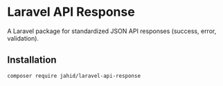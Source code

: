 # Laravel API Response

A Laravel package for standardized JSON API responses (success, error, validation).

## Installation

```bash
composer require jahid/laravel-api-response
